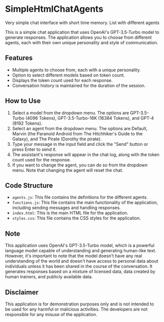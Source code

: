 # SimpleHtmlChatAgents
Very simple chat interface with short time memory. List with different agents

This is a simple chat application that uses OpenAI's GPT-3.5-Turbo model to generate responses. The application allows you to choose from different agents, each with their own unique personality and style of communication.

## Features

- Multiple agents to choose from, each with a unique personality.
- Option to select different models based on token count.
- Displays the token count used for each response.
- Conversation history is maintained for the duration of the session.

## How to Use

1. Select a model from the dropdown menu. The options are GPT-3.5-Turbo (4096 Tokens), GPT-3.5-Turbo-16K (16384 Tokens), and GPT-4 (8192 Tokens).
2. Select an agent from the dropdown menu. The options are Default, Marvin (the Paranoid Android from The Hitchhiker's Guide to the Galaxy), and The Pirate (Dorothy the pirate).
3. Type your message in the input field and click the "Send" button or press Enter to send it.
4. The assistant's response will appear in the chat log, along with the token count used for the response.
5. If you want to change the agent, you can do so from the dropdown menu. Note that changing the agent will reset the chat.

## Code Structure

- `agents.js`: This file contains the definitions for the different agents.
- `functions.js`: This file contains the main functionality of the application, including sending messages and handling responses.
- `index.html`: This is the main HTML file for the application.
- `styles.css`: This file contains the CSS styles for the application.

## Note

This application uses OpenAI's GPT-3.5-Turbo model, which is a powerful language model capable of understanding and generating human-like text. However, it's important to note that the model doesn't have any real understanding of the world and doesn't have access to personal data about individuals unless it has been shared in the course of the conversation. It generates responses based on a mixture of licensed data, data created by human trainers, and publicly available data.

## Disclaimer

This application is for demonstration purposes only and is not intended to be used for any harmful or malicious activities. The developers are not responsible for any misuse of the application.